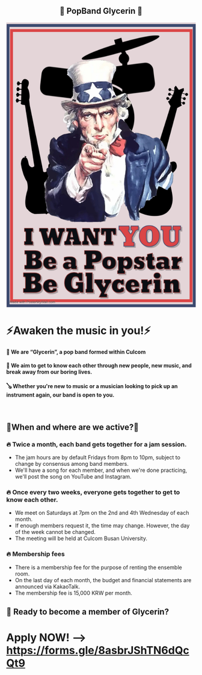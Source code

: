 <div align="center">
  
  ## 🎸 PopBand Glycerin 🎸
  
<p align="center"><img src="fixedPoster.jpg"></p>
  
</div>

# ⚡Awaken the music in you!⚡
#### 🎹 We are “Glycerin”, a pop band formed within Culcom
#### 🎸 We aim to get to know each other through new people, new music, and break away from our boring lives.
#### 🪕 Whether you're new to music or a musician looking to pick up an instrument again, our band is open to you.

<br/>

## 🔔When and where are we active?🔔


### 🔥 Twice a month, each band gets together for a jam session.
 - The jam hours are by default Fridays from 8pm to 10pm, subject to change by consensus among band members.
 - We'll have a song for each member, and when we're done practicing, we'll post the song on YouTube and Instagram.

### 🔥 Once every two weeks, everyone gets together to get to know each other.
 - We meet on Saturdays at 7pm on the 2nd and 4th Wednesday of each month.
 - If enough members request it, the time may change. However, the day of the week cannot be changed.
 - The meeting will be held at Culcom Busan University.

### 🔥 Membership fees
 - There is a membership fee for the purpose of renting the ensemble room.
 - On the last day of each month, the budget and financial statements are announced via KakaoTalk.
 - The membership fee is 15,000 KRW per month.

## 🥵 Ready to become a member of Glycerin?
# Apply NOW! --> https://forms.gle/8asbrJShTN6dQcQt9
